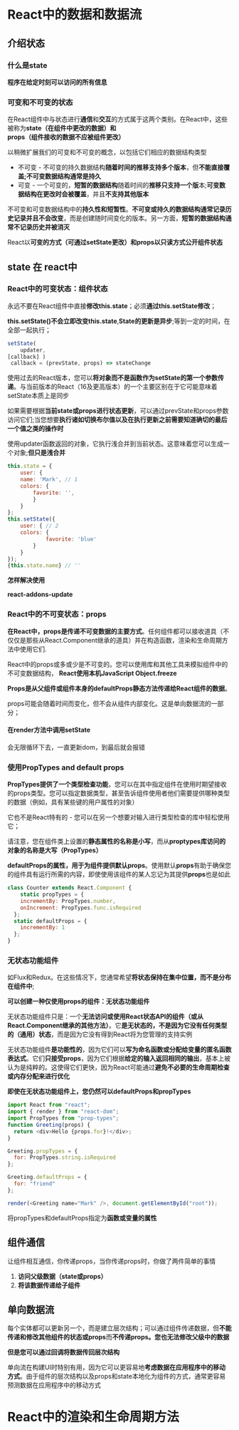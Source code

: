 # React中的数据和数据流

## 介绍状态

### 什么是state

**程序在给定时刻可以访问的所有信息**

### 可变和不可变的状态

在React组件中与状态进行**通信**和**交互**的方式属于这两个类别。在React中，这些被称为**state（在组件中更改的数据）**和**props（组件接收的数据不应被组件更改）**

以稍微扩展我们的可变和不可变的概念，以包括它们相应的数据结构类型

- 不可变 - 不可变的持久数据结构**随着时间的推移支持多个版本**，但**不能直接覆盖;不可变数据结构通常是持久**
- 可变 - 一个可变的，**短暂的数据结构**随着时间的**推移只支持一个版**本;**可变数据结构在更改时会被覆盖**，并且**不支持其他版本**

不可变和可变数据结构中的**持久性和短暂性**。**不可变或持久的数据结构通常记录历史记录并且不会改变**，而是创建随时间变化的版本。另一方面，**短暂的数据结构通常不记录历史并被消灭**

React以**可变的方式（可通过setState更改）**和**props以只读方式公开组件状态**

## state 在 react中

### React中的可变状态：组件状态

永远不要在React组件中直接**修改this.state**；必须**通过this.setState修改**；

**this.setState()不会立即改变this.state**,**State的更新是异步**;等到一定的时间，在全部一起执行；

```javascript
setState( 
    updater,
[callback] )
 callback = (prevState, props) => stateChange
```

使用过去的React版本，您可以**将对象而不是函数作为setState的第一个参数传递**。与当前版本的React（16及更高版本）的一个主要区别在于它可能意味着setState本质上是同步

如果需要根据**当前state或props进行状态更新**，可以通过prevState和props参数访问它们;当您想要**执行诸如切换布尔值以及在执行更新之前需要知道确切的最后一个值之类的操作时**

使用updater函数返回的对象，它执行浅合并到当前状态。这意味着您可以生成一个对象;**但只是浅合并**

```javascript
this.state = {
    user: {
    name: 'Mark', // 1 
    colors: {
        favorite: '', 
        }
    } 
};
this.setState({
    user: { // 2
    colors: { 
        	favorite: 'blue'
        } 
    }
});	
{this.state.name} // ''
```

**怎样解决使用** 

**react-addons-update**

### React中的不可变状态：props

**在React中，props是传递不可变数据的主要方式**。任何组件都可以接收道具（不仅仅是那些从React.Component继承的道具）并在构造函数，渲染和生命周期方法中使用它们.

React中的props或多或少是不可变的。您可以使用库和其他工具来模拟组件中的不可变数据结构， **React使用本机JavaScript Object.freeze**

**Props是从父组件或组件本身的defaultProps静态方法传递给React组件的数据**。

props可能会随着时间而变化，但不会从组件内部变化。这是单向数据流的一部分；

#### 在render方法中调用setState

会无限循环下去，一直更新dom，到最后就会报错

### 使用PropTypes and default props

**PropTypes提供了一个类型检查功能**，您可以在其中指定组件在使用时期望接收的props类型。您可以指定数据类型，甚至告诉组件使用者他们需要提供哪种类型的数据（例如，具有某些键的用户属性的对象）

它也不是React特有的 - 您可以在另一个想要对输入进行类型检查的库中轻松使用它；

请注意，您在组件类上设置的**静态属性的名称是小写**，而从**proptypes库访问的对象的名称是大写（PropTypes）**

**defaultProps的属性，用于为组件提供默认props**。使用默认**props**有助于确保您的组件具有运行所需的内容，即使使用该组件的某人忘记为其提供**props**也是如此

```javascript
class Counter extends React.Component {
    static propTypes = {
    incrementBy: PropTypes.number,
    onIncrement: PropTypes.func.isRequired 
  };
  static defaultProps = {
    incrementBy: 1
  };
}
```

### 无状态功能组件

如Flux和Redux。在这些情况下，您通常希望**将状态保持在集中位置，而不是分布在组件中**;

**可以创建一种仅使用props的组件：无状态功能组件**

无状态功能组件只是：一个**无法访问或使用React状态API的组件（或从React.Component继承的其他方法）**。它**是无状态的，不是因为它没有任何类型的（通用）状态**，而是因为它没有得到React将为您管理的支持实例

无状态功能组件**是功能性的**，因为它们可以**写为命名函数或分配给变量的匿名函数表达式**。它们**只接受props**，因为它们根据**给定的输入返回相同的输出**，基本上被认为是纯粹的。这使得它们更快，因为React可能通过**避免不必要的生命周期检查或内存分配来进行优化**

**即使在无状态功能组件上，您仍然可以defaultProps和propTypes**

```javascript
import React from "react";
import { render } from "react-dom";
import PropTypes from "prop-types";
function Greeting(props) {
  return <div>Hello {props.for}!</div>;
}

Greeting.propTypes = {
  for: PropTypes.string.isRequired
};

Greeting.defaultProps = {
  for: "friend"
};

render(<Greeting name="Mark" />, document.getElementById("root"));

```

将propTypes和defaultProps指定为**函数或变量的属性**

## 组件通信

让组件相互通信，你传递props，当你传递props时，你做了两件简单的事情

1. **访问父级数据（state或props）**
2. **将该数据传递给子组件**

## 单向数据流

每个实体都可以更新另一个，而是建立层次结构；可以通过组件传递数据，但**不能传递和修改其他组件的状态或props**而**不传递props。您也无法修改父级中的数据**

**但是您可以通过回调将数据传回层次结构**

单向流在构建UI时特别有用，因为它可以更容易地**考虑数据在应用程序中的移动方式**。由于组件的层次结构以及props和state本地化为组件的方式，通常更容易预测数据在应用程序中的移动方式

# React中的渲染和生命周期方法





